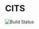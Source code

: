 # CITS

![Build Status](https://codebuild.eu-central-1.amazonaws.com/badges?uuid=eyJlbmNyeXB0ZWREYXRhIjoibDhmTDFXTmNwTWFjcCtuRzdJcTNHMVBvNTJzMmI3UDZuRkt4VjhpSmdrUDVaQ0lPNHJjYXpCblN3aUFHL0VGSW93c0NIQiswQjFuYWdRV0NBNk9odVZBPSIsIml2UGFyYW1ldGVyU3BlYyI6IkM4OENmd2YrNnRLdUI3TlQiLCJtYXRlcmlhbFNldFNlcmlhbCI6MX0%3D&branch=master)
